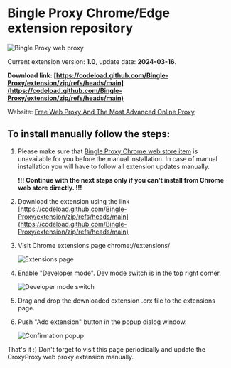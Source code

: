 # Bingle Proxy Chrome/Edge extension repository

![Bingle Proxy web proxy](https://i.imgur.com/U8Thv1w.png)

Current extension version: **1.0**, update date: **2024-03-16**.

**Download link: [https://codeload.github.com/Bingle-Proxy/extension/zip/refs/heads/main](https://codeload.github.com/Bingle-Proxy/extension/zip/refs/heads/main)**

Website: [Free Web Proxy And The Most Advanced Online Proxy](https://www.bingle.pw/)

## To install manually follow the steps:

1. Please make sure that [Bingle Proxy Chrome web store item](https://chrome.google.com/webstore/detail/bingleproxy/lmmpgfjnchldhcieiiegcpdmaidkaanb) is unavailable for you before the manual installation.
   In case of manual installation you will have to follow all extension updates manually.

   **!!! Continue with the next steps only if you can't install from Chrome web store directly. !!!**

2. Download the extension using the link [https://codeload.github.com/Bingle-Proxy/extension/zip/refs/heads/main](https://codeload.github.com/Bingle-Proxy/extension/zip/refs/heads/main)
3. Visit Chrome extensions page chrome://extensions/

   ![Extensions page](https://github.com/croxy-proxy-official/extension/raw/master/image/extensions.png)

4. Enable "Developer mode". Dev mode switch is in the top right corner.

   ![Developer mode switch](https://github.com/croxy-proxy-official/extension/raw/master/image/dev.png)

5. Drag and drop the downloaded extension .crx file to the extensions page.
6. Push "Add extension" button in the popup dialog window.

   ![Confirmation popup](https://github.com/croxy-proxy-official/extension/raw/master/image/confirmation.png)

That's it :) Don't forget to visit this page periodically and update the CroxyProxy web proxy extension manually.
